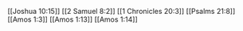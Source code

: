 [[Joshua 10:15]]
[[2 Samuel 8:2]]
[[1 Chronicles 20:3]]
[[Psalms 21:8]]
[[Amos 1:3]]
[[Amos 1:13]]
[[Amos 1:14]]
